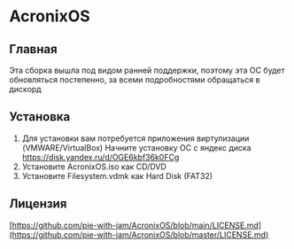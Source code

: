 # AcronixOS

## Главная

Эта сборка вышла под видом ранней поддержки, поэтому эта ОС будет обновляться постепенно,
за всеми подробностями обращаться в дискорд

## Установка

1) Для установки вам потребуется приложения виртулизации (VMWARE/VirtualBox)
Начните установку ОС с яндекс диска
https://disk.yandex.ru/d/OGE6kbf36k0FCg
2) Установите AcronixOS.iso как CD/DVD
3) Установите Filesystem.vdmk как Hard Disk (FAT32)

## Лицензия

[https://github.com/pie-with-jam/AcronixOS/blob/main/LICENSE.md](https://github.com/pie-with-jam/AcronixOS/blob/master/LICENSE.md)
